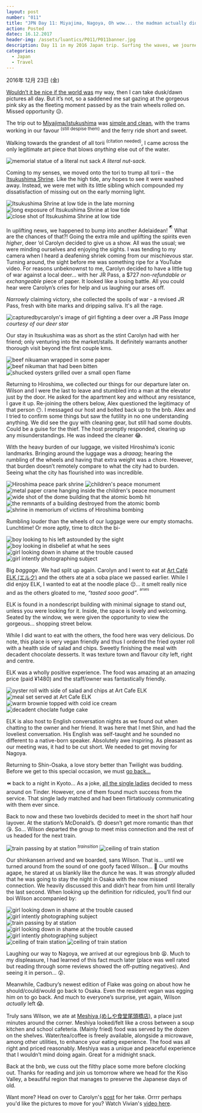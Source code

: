 ```yaml
---
layout: post
number: "011"
title: "JPN Day 11: Miyajima, Nagoya, Oh wow... the madman actually did it"
action: Posted
datec: 16.12.2017
header-img: /assets/luantics/P011/P011banner.jpg
description: Day 11 in my 2016 Japan trip. Surfing the waves, we journeyed out to Miyajima, explore Hiroshima and cross into Nagoya for the night.
categories:
  - Japan
  - Travel
---
```


2016年 12月 23日 (金)

<a href="https://youtu.be/xo2wRvJ04ss">Wouldn’t it be nice if the world was</a> my way, then I can take dusk/dawn pictures all day. But it’s not, so a saddened me sat gazing at the gorgeous pink sky as the fleeting moment passed by as the train wheels rolled on. Missed opportunity :disappointed_relieved:. 

The trip out to <a href="https://www.google.com.au/maps/place/Itsukushima/@34.2714722,132.2704139,13z/data=!3m1!4b1!4m5!3m4!1s0x355ab6cf888dc919:0xc91f62ebee004301!8m2!3d34.2796599!4d132.3114041?hl=en">Miyajima/Istukushima</a> was <a href="https://youtu.be/UigzN-4JR14?t=13s">simple and clean</a>, with the trams working in our favour <sup>(still despise them)</sup> and the ferry ride short and sweet. 

Walking towards the grandest of all torii <sup>(citation needed)</sup>, I came across the only legitimate art piece that blows _anything_ else out of the water.

<div class="imageset">
	<img src="{{ baseurl }}/assets/luantics/P011/P011JPND1101.jpg" alt="memorial statue of a literal nut sack"/>
	<em>A literal nut-sack.</em>
</div>

Coming to my senses, we moved onto the tori to trump all torii – the <a href="https://www.google.com.au/maps/place/Itsukushima+Shrine/@34.2959682,132.3176462,17z/data=!3m1!4b1!4m5!3m4!1s0x3550554258df51cb:0x543cab62e41bac0f!8m2!3d34.2959682!4d132.3198349?hl=en">Itsukushima Shrine</a>. Like the high tide, any hopes to see it were washed away. Instead, we were met with its little sibling which compounded my dissatisfaction of missing out on the early morning light. 

<div class="imageset">
	<img src="{{ baseurl }}/assets/luantics/P011/P011JPND1102.jpg" alt="Itsukushima Shrine at low tide in the late morning"/>
	<img src="{{ baseurl }}/assets/luantics/P011/P011JPND1103.jpg" alt="long exposure of Itsukushima Shrine at low tide"/>
	<img src="{{ baseurl }}/assets/luantics/P011/P011JPND1104.jpg" alt="close shot of Itsukushima Shrine at low tide"/>
</div>

In uplifting news, we happened to bump into another Adelaidean! <sup><sup>:earth_asia:</sup></sup> What are the chances of that?! Going the extra mile and uplifting the spirits even _higher_, deer ‘ol Carolyn decided to give us a show. All was the usual; we were minding ourselves and enjoying the sights. I was tending to my camera when I heard a deafening shriek coming from our mischievous star. Turning around, the sight before me was something ripe for a YouTube video. For reasons unbeknownst to me, Carolyn decided to have a little tug of war against a local deer... with her JR Pass, a $727 _non-refundable  or exchangeable_ piece of paper. It looked like a losing battle. All you could hear were Carolyn’s cries for help and us laughing our arses off.

_Narrowly_ claiming victory, she collected the spoils of war - a revised JR Pass, fresh with bite marks and dripping saliva. It's all the rage.

<div class="imageset">
	<img src="{{ baseurl }}/assets/luantics/P011/P011JPND1104.5.jpg" alt="capturedbycarolyn's image of girl fighting a deer over a JR Pass"/>
	<em>Image courtesy of our deer star</em>
</div>

Our stay in Itsukushima was as short as the stint Carolyn had with her friend; only venturing into the market/stalls. It definitely warrants another thorough visit beyond the first couple kms.

<div class="imageset">
	<div class="row">
		<img src="{{ baseurl }}/assets/luantics/P011/P011JPND1105A.jpg" alt="beef nikuaman wrapped in some paper" class="half"/>
		<img src="{{ baseurl }}/assets/luantics/P011/P011JPND1105B.jpg" alt="beef nikuman that had been bitten" class="half"/>
	</div>
	<img src="{{ baseurl }}/assets/luantics/P011/P011JPND1106.jpg" alt="shucked oysters grilled over a small open flame"/>
</div>

Returning to Hiroshima, we collected our things for our departure later on. Wilson and I were the last to leave and stumbled into a man at the elevator just by the door. He asked for the apartment key and without any resistance, I gave it up. Re-joining the others below, Alex questioned the legitimacy of that person :no_mouth:. I messaged our host and bolted back up to the bnb. Alex and I tried to confirm some things but saw the futility in no one understanding anything. We did see the guy with cleaning gear, but still had some doubts. Could be a guise for the thief. The host promptly responded, clearing up any misunderstandings. He was indeed the cleaner :joy:.

With the heavy burden of our luggage, we visited Hiroshima’s iconic landmarks. Bringing around the luggage was a _draaag_; hearing the rumbling of the wheels and having that extra weight was a chore. However, that burden doesn’t remotely compare to what the city had to burden. Seeing what the city has flourished into was incredible.

<div class="imageset">
	<img src="{{ baseurl }}/assets/luantics/P011/P011JPND1107.jpg" alt="Hiroshima peace park shrine"/>
	<img src="{{ baseurl }}/assets/luantics/P011/P011JPND1108.jpg" alt="children's peace monument"/>
	<img src="{{ baseurl }}/assets/luantics/P011/P011JPND1109.jpg" alt="metal paper crane hanging inside the children's peace monument"/>
	<img src="{{ baseurl }}/assets/luantics/P011/P011JPND1110.jpg" alt="wide shot of the dome building that the atomic bomb hit"/>
	<img src="{{ baseurl }}/assets/luantics/P011/P011JPND1111.jpg" alt="the remnants of a building destroyed from the atomic bomb"/>
	<img src="{{ baseurl }}/assets/luantics/P011/P011JPND1112.jpg" alt="shrine in memorium of victims of Hiroshima bombing"/>
</div>

Rumbling louder than the wheels of our luggage were our empty stomachs. Lunchtime! Or more aptly, time to ditch the bi-

<div class="imageset">
	<div class="row">
		<img src="{{ baseurl }}/assets/luantics/P011/P011JPND1113A.jpg" alt="boy looking to his left astounded by the sight" class="half"/>
		<img src="{{ baseurl }}/assets/luantics/P011/P011JPND1113B.jpg" alt="boy looking in disbelief at what he sees" class="half"/>
	</div>
	<div class="row">
		<img src="{{ baseurl }}/assets/luantics/P011/P011JPND1113C.jpg" alt="girl looking down in shame at the trouble caused" class="half"/>
		<img src="{{ baseurl }}/assets/luantics/P011/P011JPND1113D.jpg" alt="girl intently photographing subject" class="half"/>
	</div>
</div>

Big _baggage_. We had split up again. Carolyn and I went to eat at <a href="https://www.google.com.au/maps/place/%E3%82%A8%E3%83%AB%E3%82%AF%EF%BD%9CArt+Cafe+ELK/@34.394077,132.4527813,17z/data=!3m1!4b1!4m5!3m4!1s0x355aa20d06aae639:0x3da2d9b620c52019!8m2!3d34.394077!4d132.45497?hl=en">Art Café ELK (エルク)</a> and the others ate at a soba place we passed earlier. While I did enjoy ELK, I wanted to eat at the noodle place :pensive:… it smelt really nice and as the others gloated to me, _“tasted sooo good”_. <sup><sup>arses</sup></sup>

ELK is found in a nondescript building with minimal signage to stand out, unless you were looking for it. Inside, the space is lovely and welcoming. Seated by the window, we were given the opportunity to view the gorgeous... shopping street below.

While I did want to eat with the others, the food here was very delicious. Do note, this place is very vegan friendly and thus I ordered the fried oyster roll with a health side of salad and chips. Sweetly finishing the meal with decadent chocolate desserts. It was texture town and flavour city left, right and centre. 

ELK was a wholly positive experience. The food was amazing at an amazing price (paid ¥1480) and the staff/owner was fantastically friendly.

<div class="imageset">
	<img src="{{ baseurl }}/assets/luantics/P011/P011JPND1114.jpg" alt="oyster roll with side of salad and chips at Art Cafe ELK"/>
	<img src="{{ baseurl }}/assets/luantics/P011/P011JPND1115.jpg" alt="meal set served at Art Cafe ELK"/>
	<div class="row">
		<img src="{{ baseurl }}/assets/luantics/P011/P011JPND1116A.jpg" alt="warm brownie topped with cold ice cream" class="one-third"/>
		<img src="{{ baseurl }}/assets/luantics/P011/P011JPND1116B.jpg" alt="decadent choclate fudge cake" class="two-thirds"/>
	</div>
</div>

ELK is also host to English conversation nights as we found out when chatting to the owner and her friend. It was here that I met Shin, and had the loveliest conversation. His English was self-taught and he sounded no different to a native-born speaker. Absolutely awe inspiring. As pleasant as our meeting was, it had to be cut short. We needed to get moving for Nagoya.

Returning to Shin-Osaka, a love story better than Twilight was budding. Before we get to this special occasion, we must <a href="https://youtu.be/TVL5EaYc6cw">go back…</a>

:rewind: back to a night in Kyoto... As a joke, <a href="https://youtu.be/4m1EFMoRFvY">all the single ladies</a> decided to mess around on Tinder. However, one of them found much success from the service. That single lady matched and had been flirtatiously communicating with them ever since. 

Back to now and these two lovebirds decided to meet in the short half hour layover. At the station’s McDonald’s. :heart_eyes: doesn’t get more romantic than _that_ :kissing_heart:. So… Wilson departed the group to meet miss connection and the rest of us headed for the next train.

<div class="imageset">
	<img src="{{ baseurl }}/assets/luantics/P011/P011JPND1117.jpg" alt="train passing by at station"/>
	<em><sup>trainsition</sup></em>
	<img src="{{ baseurl }}/assets/luantics/P011/P011JPND1118.jpg" alt="ceiling of train station"/>
</div>

Our shinkansen arrived and we boarded, sans Wilson. That is... until we turned around from the sound of one goofy faced Wilson... 🤦 Our mouths agape, he stared at us blankly like the dunce he was. It was _strongly_ alluded that he was going to stay the night in Osaka with the now missed connection. We heavily discussed this and didn’t hear from him until literally the last second. When looking up the definition for ridiculed, you’ll find our boi Wilson accompanied by:

<div class="imageset">
	<div class="row">
		<img src="{{ baseurl }}/assets/luantics/P011/P011JPND1119A.jpg" alt="girl looking down in shame at the trouble caused" class="half"/>
		<img src="{{ baseurl }}/assets/luantics/P011/P011JPND1119B.jpg" alt="girl intently photographing subject" class="half"/>
	</div>
	<img src="{{ baseurl }}/assets/luantics/P011/P011JPND1120.jpg" alt="train passing by at station"/>
	<div class="row">
		<img src="{{ baseurl }}/assets/luantics/P011/P011JPND1121A.jpg" alt="girl looking down in shame at the trouble caused" class="half"/>
		<img src="{{ baseurl }}/assets/luantics/P011/P011JPND1121B.jpg" alt="girl intently photographing subject" class="half"/>
	</div>
	<img src="{{ baseurl }}/assets/luantics/P011/P011JPND1122.jpg" alt="ceiling of train station"/>
	<img src="{{ baseurl }}/assets/luantics/P011/P011JPND1123.jpg" alt="ceiling of train station"/>
</div>

Laughing our way to Nagoya, we arrived at our egregious bnb :tired_face:. Much to my displeasure, I had learned of this fact much later (place was well rated but reading through some reviews showed the off-putting negatives). And seeing it in person... :astonished:.

Meanwhile, Cadbury’s newest edition of Flake was going on about how he should/could/would go back to Osaka. Even the resident vegan was egging him on to go back. And much to everyone’s surprise, yet again, Wilson _actually_ left :scream:.

Truly sans Wilson, we ate at <a href="https://www.google.com.au/maps/place/%E3%82%81%E3%81%97%E3%82%84%E9%A3%9F%E5%A0%82%E5%B0%BE%E9%A0%AD%E6%A9%8B%E5%BA%97/@35.1434119,136.8892283,17z/data=!3m1!4b1!4m5!3m4!1s0x60037745b84ebe7d:0xed22cc5d2b878ec6!8m2!3d35.1434119!4d136.891417?hl=en">Meshiya (めしや食堂尾頭橋店)</a>, a place just minutes around the corner. Meshiya looked/felt like a cross between a soup kitchen and school cafeteria. (Mainly fried) food was served by the dozen on the shelves. Water/tea/coffee is freely available, alongside a microwave, among other utilities, to enhance your eating experience. The food was all right and priced reasonably. Meshiya was a unique and peaceful experience that I wouldn’t mind doing again. Great for a midnight snack.

Back at the bnb, we cuss out the filthy place some more before clocking out. Thanks for reading and join us tomorrow where we head for the Kiso Valley, a beautiful region that manages to preserve the Japanese days of old.

Want more? Head on over to Carolyn's <a href="http://www.capturedbycarolyn.com/blog/2017/japan-diary-hiroshima-part-2">post</a> for her take. Orrrr perhaps you'd like the pictures to move for you? Watch Vivian's <a href="https://youtu.be/lnoyTL7olS0">video here</a>.